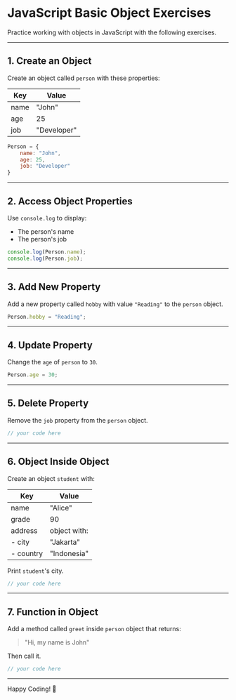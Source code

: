 
# JavaScript Basic Object Exercises

Practice working with objects in JavaScript with the following exercises.

---

## 1. Create an Object

Create an object called `person` with these properties:

| Key   | Value       |
|-------|-------------|
| name  | "John"      |
| age   | 25          |
| job   | "Developer" |

```javascript
Person = {
    name: "John",
    age: 25,
    job: "Developer"
}
```

---

## 2. Access Object Properties

Use `console.log` to display:
- The person's name
- The person's job

```javascript
console.log(Person.name); 
console.log(Person.job);
```

---

## 3. Add New Property

Add a new property called `hobby` with value `"Reading"` to the `person` object.

```javascript
Person.hobby = "Reading";
```

---

## 4. Update Property

Change the `age` of `person` to `30`.

```javascript
Person.age = 30;
```

---

## 5. Delete Property

Remove the `job` property from the `person` object.

```javascript
// your code here
```

---

## 6. Object Inside Object

Create an object `student` with:

| Key     | Value              |
|---------|-------------------|
| name    | "Alice"           |
| grade   | 90                |
| address | object with:      |
| - city  | "Jakarta"         |
| - country | "Indonesia"     |

Print `student`'s city.

```javascript
// your code here
```

---

## 7. Function in Object

Add a method called `greet` inside `person` object that returns:

> "Hi, my name is John"

Then call it.

```javascript
// your code here
```

---

Happy Coding! 🚀
